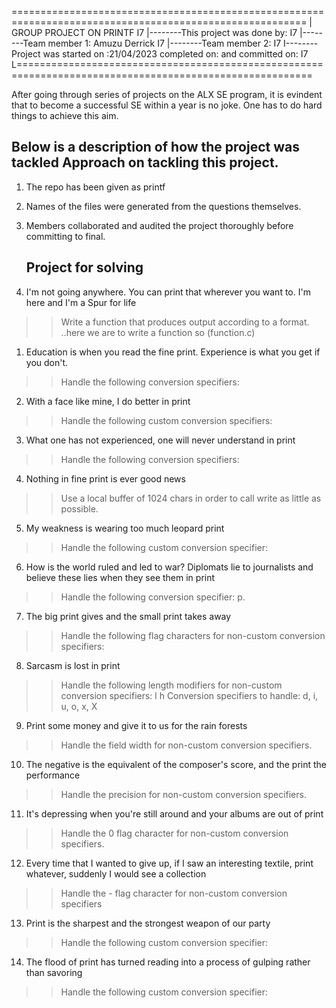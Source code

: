 =========================================================================================================
|                                            GROUP PROJECT ON PRINTF					I7
|--------This project was done by:									I7
|--------Team member 1: Amuzu Derrick									I7
|--------Team member 2: 										I7
I--------Project was started on :21/04/2023  completed on: and committed on:				I7
L=========================================================================================================

After going through series of projects on the ALX SE program, it is evindent that 
to become a successful SE within a year is no joke. One has to do hard things to
achieve this aim.

Below is a description of how the project was tackled
   Approach on tackling this project.
   ---------------------------------
1. The repo has been given as printf
2. Names of the files were generated from the questions themselves.
3. Members collaborated and audited the project thoroughly before committing to final.


     Project for solving
     -------------------
0. I'm not going anywhere. You can print that wherever you want to. I'm here and I'm
  a Spur for life
  >>Write a function that produces output according to a format.
    ..here we are to write a function so (function.c)

  1. Education is when you read the fine print. Experience is what you get if you don't.
  >>Handle the following conversion specifiers:

  2. With a face like mine, I do better in print
  >>Handle the following custom conversion specifiers:

  3. What one has not experienced, one will never understand in print
  >> Handle the following conversion specifiers:

  4. Nothing in fine print is ever good news
  >>Use a local buffer of 1024 chars in order to call write as little as possible.

  5. My weakness is wearing too much leopard print
  >>Handle the following custom conversion specifier:

  6. How is the world ruled and led to war? Diplomats lie to journalists and believe these lies when they see them in print
  >>Handle the following conversion specifier: p.

  7. The big print gives and the small print takes away
  >>Handle the following flag characters for non-custom conversion specifiers:

  8. Sarcasm is lost in print
  >>Handle the following length modifiers for non-custom conversion specifiers:
  l
  h
  Conversion specifiers to handle: d, i, u, o, x, X

  9. Print some money and give it to us for the rain forests
  >>Handle the field width for non-custom conversion specifiers.

  10. The negative is the equivalent of the composer's score, and the print the performance
  >>Handle the precision for non-custom conversion specifiers.

  11. It's depressing when you're still around and your albums are out of print
  >>Handle the 0 flag character for non-custom conversion specifiers.

  12. Every time that I wanted to give up, if I saw an interesting textile, print whatever, suddenly I would see a collection
  >>Handle the - flag character for non-custom conversion specifiers

  13. Print is the sharpest and the strongest weapon of our party
  >>Handle the following custom conversion specifier:

  14. The flood of print has turned reading into a process of gulping rather than savoring
  >>Handle the following custom conversion specifier:     
